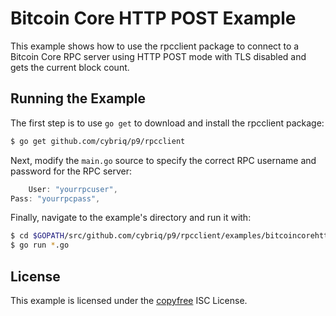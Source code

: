 # Bitcoin Core HTTP POST Example

This example shows how to use the rpcclient package to connect to a Bitcoin Core RPC server using HTTP POST mode with
TLS disabled and gets the current block count.

## Running the Example

The first step is to use `go get` to download and install the rpcclient package:

```bash
$ go get github.com/cybriq/p9/rpcclient
```

Next, modify the `main.go` source to specify the correct RPC username and password for the RPC server:

```Go
    User: "yourrpcuser",
Pass: "yourrpcpass",
```

Finally, navigate to the example's directory and run it with:

```bash
$ cd $GOPATH/src/github.com/cybriq/p9/rpcclient/examples/bitcoincorehttp
$ go run *.go
```

## License

This example is licensed under the [copyfree](http://copyfree.org) ISC License.
